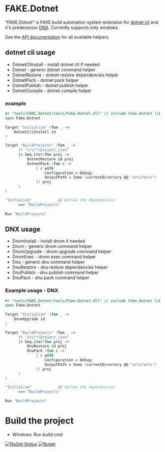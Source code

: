 # FAKE.Dotnet

"FAKE.Dotnet" is FAKE build automation system extension for [dotnet cli](http://github.com/dotnet/cli) and it's predecessor [DNX](https://github.com/aspnet/dnx). Currently supports only windows.

See the [API documentation](http://dolly22.github.io/FAKE.Dotnet/apidocs) for all available helpers.

## dotnet cli usage

* DotnetCliInstall - install dotnet cli if needed
* Dotnet - generic dotnet command helper
* DotnetRestore - dotnet restore dependencies helper
* DotnetPack - dotnet pack helper
* DotnetPublish - dotnet publish helper
* DotnetCompile - dotnet compile helper

### example
```fsharp
#r "tools/FAKE.Dotnet/tools/Fake.Dotnet.dll" // include Fake.Dotnet lib
open Fake.Dotnet 
	
Target "Initialize" (fun _ ->
    DotnetCliInstall id
)

Target "BuildProjects" (fun _ ->
      !! "src/*/project.json" 
      |> Seq.iter(fun proj ->  
          DotnetRestore id proj
          DotnetPack (fun c -> 
              { c with 
                  Configuration = Debug;                    
                  OutputPath = Some (currentDirectory @@ "artifacts")
              }) proj
      )
)

"Initialize"            // define the dependencies
	  ==> "BuildProjects"
	
Run "BuildProjects"
```

## DNX usage

* DnvmInstall - install dnvm if needed
* Dnvm - generic dnvm command helper
* DnvmUpgrade - dnvm upgrade command helper
* DnvmExec - dnvm exec command helper
* Dnu - generic dnu command helper
* DnuRestore - dnu restore dependencies helper
* DnuPublish - dnu publish command helper
* DnuPack - dnu pack command helper


### Example usage - DNX
```fsharp
#r "tools/FAKE.Dotnet/tools/Fake.Dotnet.dll" // include Fake.Dotnet lib
open Fake.Dotnet 
	
Target "Initialize" (fun _ ->
    DnvmUpgrade id
)

Target "BuildProjects" (fun _ ->
      !! "src/*/project.json" 
      |> Seq.iter(fun proj ->  
          DnuRestore id proj
          DnuPack (fun c -> 
              { c with 
                  Configuration = Debug;                    
                  OutputPath = Some (currentDirectory @@ "artifacts")
              }) proj
      )
)

"Initialize"            // define the dependencies
	  ==> "BuildProjects"
	
Run "BuildProjects"
```


# Build the project

* Windows: Run *build.cmd*

[![NuGet Status](http://img.shields.io/nuget/v/FAKE.dotnet.svg?style=flat)](https://www.nuget.org/packages/FAKE.Dotnet/)
[![Nuget](https://img.shields.io/nuget/dt/FAKE.dotnet.svg)](http://nuget.org/packages/FAKE.Dotnet)
